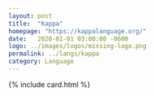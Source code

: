 ```yaml
---
layout: post
title:  "Kappa"
homepage: "https://kappalanguage.org/"
date:   2020-01-01 03:00:00 -0600
logo: ../images/logos/missing-logo.png
permalink: ../langs/kappa
category: Language
---
```


{% include card.html %}
